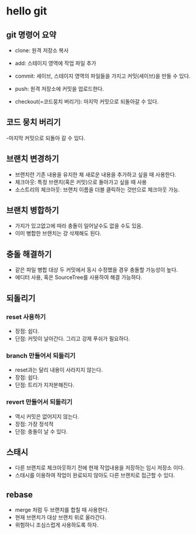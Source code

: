 # hello git

## git 명령어 요약

- clone: 원격 저장소 복사
- add: 스테이지 영역에 작업 파일 추가
- commit: 세이브, 스테이지 영역의 파일들을 가지고 커밋(세이브)을 만들 수 있다.
- push: 원격 저장소에 커밋을 업로드한다.

- checkout(=코드뭉치 버리기): 마지막 커밋으로 되돌아갈 수 있다.

## 코드 뭉치 버리기

-마지막 커밋으로 되돌아 갈 수 있다.

## 브랜치 변경하기

- 브랜치란 기존 내용을 유지한 체 새로운 내용을 추가하고 싶을 때 사용한다.
- 체크아웃: 특정 브랜치(혹은 커밋)으로 돌아가고 싶을 때 사용
- 소스트리의 체크아웃: 브랜치 이름을 더블 클릭하는 것만으로 체크아웃 가능.

## 브랜치 병합하기

- 가지가 있고없고에 따라 충돌이 일어날수도 없을 수도 있음.
- 이미 병합한 브랜치는 걍 삭제해도 된다.

## 충돌 해결하기

- 같은 파일 병합 대상 두 커밋에서 동시 수정했을 경우 충돌할 가능성이 높다.
- 에디터 사용, 혹은 SourceTree를 사용하여 해결 가능하다.

## 되돌리기

### reset 사용하기

- 장점: 쉽다.
- 단점: 커밋이 날아간다. 그리고 강제 푸쉬가 필요하다.

### branch 만들어서 되돌리기

- reset과는 달리 내용이 사라지지 않는다.
- 장점: 쉽다.
- 단점: 트리가 지저분해진다.

### revert 만들어서 되돌리기

- 역시 커밋은 없어지지 않는다.
- 장점: 가장 정석적
- 단점: 충돌이 날 수 있다.

## 스태시

- 다른 브랜치로 체크아웃하기 전에 현재 작업내용을 저장하는 임시 저장소
이다.
- 스태시를 이용하여 작업이 완료되지 않아도 다른 브랜치로 접근할 수 있다.

## rebase

- merge 처럼 두 브랜치를 합칠 때 사용한다.
- 현재 브랜치가 대상 브랜치 위로 올라간다.
- 위험하니 조심스럽게 사용하도록 하자.
